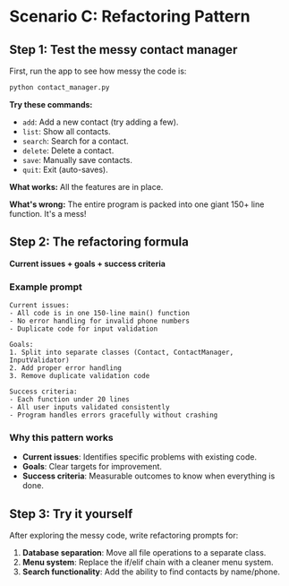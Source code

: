 # Scenario C: Refactoring Pattern

## Step 1: Test the messy contact manager

First, run the app to see how messy the code is:

```bash
python contact_manager.py
```

**Try these commands:**
- `add`: Add a new contact (try adding a few).
- `list`: Show all contacts.
- `search`: Search for a contact.
- `delete`: Delete a contact.
- `save`: Manually save contacts.
- `quit`: Exit (auto-saves).

**What works:** All the features are in place.

**What's wrong:** The entire program is packed into one giant 150+ line function. It's a mess!

## Step 2: The refactoring formula
**Current issues + goals + success criteria**

### Example prompt
```
Current issues:
- All code is in one 150-line main() function
- No error handling for invalid phone numbers
- Duplicate code for input validation

Goals:
1. Split into separate classes (Contact, ContactManager, InputValidator)
2. Add proper error handling
3. Remove duplicate validation code

Success criteria:
- Each function under 20 lines
- All user inputs validated consistently
- Program handles errors gracefully without crashing
```

### Why this pattern works
- **Current issues**: Identifies specific problems with existing code.
- **Goals**: Clear targets for improvement.
- **Success criteria**: Measurable outcomes to know when everything is done.

## Step 3: Try it yourself

After exploring the messy code, write refactoring prompts for:

1. **Database separation**: Move all file operations to a separate class.
2. **Menu system**: Replace the if/elif chain with a cleaner menu system.
3. **Search functionality**: Add the ability to find contacts by name/phone.
